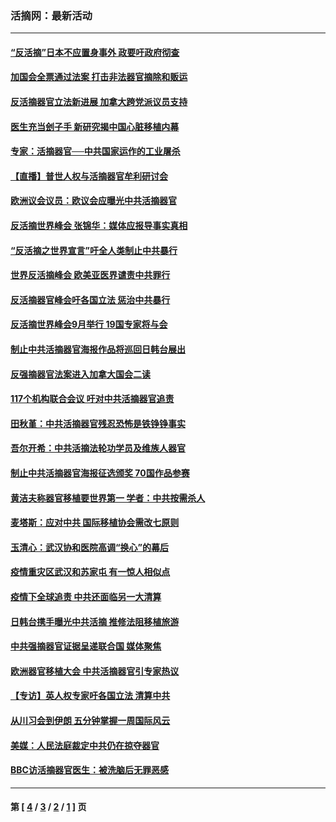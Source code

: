 ### 活摘网：最新活动
---
#### [“反活摘”日本不应置身事外 政要吁政府彻查](../../pages/nf5883/n13971188.md?07180430) 
#### [加国会全票通过法案 打击非法器官摘除和贩运](../../pages/nf5883/n13884924.md?07180430) 
#### [反活摘器官立法新进展 加拿大跨党派议员支持](../../pages/nf5883/n13876061.md?07180430) 
#### [医生充当刽子手 新研究揭中国心脏移植内幕](../../pages/nf5883/n13772291.md?07180430) 
#### [专家：活摘器官──中共国家运作的工业屠杀](../../pages/nf5883/n13761178.md?07180430) 
#### [【直播】普世人权与活摘器官牟利研讨会](../../pages/nf5883/n13425146.md?07180430) 
#### [欧洲议会议员：欧议会应曝光中共活摘器官](../../pages/nf5883/n13336571.md?07180430) 
#### [反活摘世界峰会 张锦华：媒体应报导事实真相](../../pages/nf5883/n13278502.md?07180430) 
#### [“反活摘之世界宣言”吁全人类制止中共暴行](../../pages/nf5883/n13259730.md?07180430) 
#### [世界反活摘峰会 欧美亚医界谴责中共罪行](../../pages/nf5883/n13253550.md?07180430) 
#### [反活摘器官峰会吁各国立法 惩治中共暴行](../../pages/nf5883/n13245052.md?07180430) 
#### [反活摘世界峰会9月举行 19国专家将与会](../../pages/nf5883/n13201492.md?07180430) 
#### [制止中共活摘器官海报作品将巡回日韩台展出](../../pages/nf5883/n13177791.md?07180430) 
#### [反强摘器官法案进入加拿大国会二读](../../pages/nf5883/n13033450.md?07180430) 
#### [117个机构联合会议 吁对中共活摘器官追责](../../pages/nf5883/n12775087.md?07180430) 
#### [田秋堇：中共活摘器官残忍恐怖是铁铮铮事实](../../pages/nf5883/n12702148.md?07180430) 
#### [吾尔开希：中共活摘法轮功学员及维族人器官](../../pages/nf5883/n12693197.md?07180430) 
#### [制止中共活摘器官海报征选颁奖 70国作品参赛](../../pages/nf5883/n12692050.md?07180430) 
#### [黄洁夫称器官移植要世界第一 学者：中共按需杀人](../../pages/nf5883/n12572329.md?07180430) 
#### [麦塔斯：应对中共 国际移植协会需改七原则](../../pages/nf5883/n12514711.md?07180430) 
#### [玉清心：武汉协和医院高调“换心”的幕后](../../pages/nf5883/n12298730.md?07180430) 
#### [疫情重灾区武汉和苏家屯 有一惊人相似点](../../pages/nf5883/n12150824.md?07180430) 
#### [疫情下全球追责 中共还面临另一大清算](../../pages/nf5883/n12070397.md?07180430) 
#### [日韩台携手曝光中共活摘 推修法阻移植旅游](../../pages/nf5883/n11712046.md?07180430) 
#### [中共强摘器官证据呈递联合国 媒体聚焦](../../pages/nf5883/n11546426.md?07180430) 
#### [欧洲器官移植大会 中共活摘器官引专家热议](../../pages/nf5883/n11539095.md?07180430) 
#### [【专访】英人权专家吁各国立法 清算中共](../../pages/nf5883/n11367315.md?07180430) 
#### [从川习会到伊朗 五分钟掌握一周国际风云](../../pages/nf5883/n11338520.md?07180430) 
#### [美媒：人民法庭裁定中共仍在掠夺器官](../../pages/nf5883/n11334897.md?07180430) 
#### [BBC访活摘器官医生：被洗脑后无罪恶感](../../pages/nf5883/n11335935.md?07180430) 

---
#### 第 [ [4](./4.md?07180430) / [3](./3.md?07180430) / [2](./2.md?07180430) / [1](./1.md?07180430) ] 页

